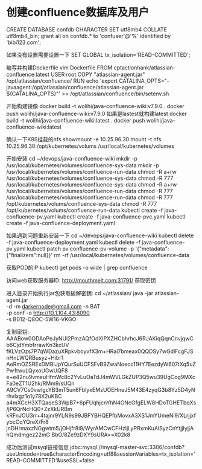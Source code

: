 # 创建confluence数据库及用户
CREATE DATABASE confdb CHARACTER SET utf8mb4 COLLATE utf8mb4_bin;
grant all on confdb.* to 'confuser'@'%' identified by 'bibi123.com';

如果没有设置需要设置一下
SET GLOBAL tx_isolation='READ-COMMITTED';

编写并构建Dockerfile
vim Dockerfile
FROM cptactionhank/atlassian-confluence:latest
USER root
COPY "atlassian-agent.jar" /opt/atlassian/confluence/
RUN echo 'export CATALINA_OPTS="-javaagent:/opt/atlassian/confluence/atlassian-agent.jar ${CATALINA_OPTS}"' >> /opt/atlassian/confluence/bin/setenv.sh


开始构建镜像
docker build -t wolihi/java-confluence-wiki:v7.9.0 .
docker push wolihi/java-confluence-wiki:v7.9.0
如果是lastest就构建latest
docker build -t wolihi/java-confluence-wiki:latest .
docker push wolihi/java-confluence-wiki:latest

确认一下K8S挂载的nfs
showmount -e 10.25.96.30
mount -t nfs 10.25.96.30:/opt/kubernetes/volums /usr/local/kubernetes/volumes

开始安装
cd ~/devops/java-confluence-wiki
mkdir -p /usr/local/kubernetes/volumes/confluence-sys-data
mkdir -p /usr/local/kubernetes/volumes/confluence-run-data
chmod -R a+rw /usr/local/kubernetes/volumes/confluence-sys-data
chmod -R 777 /usr/local/kubernetes/volumes/confluence-sys-data
chmod -R a+rw /usr/local/kubernetes/volumes/confluence-run-data
chmod -R 777 /usr/local/kubernetes/volumes/confluence-run-data
chmod -R 777 /opt/kubernetes/volums/confluence-sys-data
chmod -R 777 /opt/kubernetes/volums/confluence-run-data
kubectl create -f java-confluence-pv.yaml
kubectl create -f java-confluence-pvc.yaml
kubectl create -f java-confluence-deployment.yaml

如果遇到问题重新安装一下
cd ~/devops/java-confluence-wiki
kubectl delete -f java-confluence-deployment.yaml
kubectl delete -f java-confluence-pv.yaml
kubectl patch pv confluence-pv-volume -p '{"metadata":{"finalizers":null}}'
rm -rf /usr/local/kubernetes/volumes/confluence-data


获取POD的IP
kubectl get pods -o wide | grep confluence

访问web获取服务器ID:
http://mouthmelt.com:31791/
获取密钥

进入目录开始执行jar包获取破解密钥:
cd ~/atlassian/
java -jar atlassian-agent.jar \
   -d -m darkernode@gmail.com -n BAT \
   -p conf -o http://10.1.104.43:8090 \
 -s B012-Q8OC-5W16-VKGO

复制密钥:
AAABow0ODAoPeJyNUl2PmzAQfOdXIPXZHCbhrhcJ6RJAKiqQqnCnvjqwCb6CjdYmbfrrawKn3kcUV
fKLVzOzs7P7qWDazuXRpkvboyvfX3m+HRal7bmeax0QQDSy7wGdlFcgFJSnHnLWQRBusyz+Hibr1
AoRmOZSRExDMBIJpYQurSuUCFSFvB9ZwaNoecc11HY7EezdyW607tXq5uZPw1twuLQyxoUGwUQF8
e+e42nu9vmeuHfmWc8c2YvLuOaTdJ4mWVLGkZUP3Q5wu39UgCog9MXcFa0eZT1U2hk/RMm9/sUQn
A9CV7Cs0vwIgcYB3mT5un6FblyxEMzUOEHneJ5M43E4zyqG3b8Yz5D4yNrhvIxgz1o1y78X2uKBC
a4mXCcH3XTQaqeS3WpB7+6pFUqhjcnYhN4GNcOfgELW8HDoTGHETbqXs/jP6QrNcHQ0+ZzXkURBm
kRFnJOU3rr+4tajnr9YLN9s99JBFYBHQEPfbMovxA3XS1JmYUmeNl9/XLrjjxfybcCqYQreX/Fr8
jnDHrmaxzNGgwtm5/jOHjfr8i9/WyrAMCwCFHzIjLyPRxmKuAlSyzCnYtjjIyjjAhQmdmgez22mG
BbO/8Ze9zDXY9sURA==X02k8


成功后测试msyql链接信息
jdbc:mysql://mysql-master-svc:3306/confdb?useUnicode=true&characterEncoding=utf8&sessionVariables=tx_isolation='READ-COMMITTED'&useSSL=false
